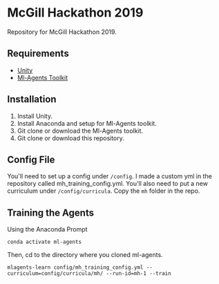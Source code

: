 # McGill Hackathon 2019

Repository for McGill Hackathon 2019.

## Requirements

- [Unity](https://unity.com/)
- [Ml-Agents Toolkit](https://github.com/Unity-Technologies/ml-agents)

## Installation

1. Install Unity.
2. Install Anaconda and setup for Ml-Agents toolkit.
3. Git clone or download the Ml-Agents toolkit.
4. Git clone or download this repository.

## Config File

You'll need to set up a config under `/config`. I made a custom yml in the repository called mh_training_config.yml. You'll also need to put a new curriculum under `/config/curricula`. Copy the `mh` folder in the repo.


## Training the Agents

Using the Anaconda Prompt

```
conda activate ml-agents
```

Then, cd to the directory where you cloned ml-agents.

```
mlagents-learn config/mh_training_config.yml --curriculum=config/curricula/mh/ --run-id=mh-1 --train
```